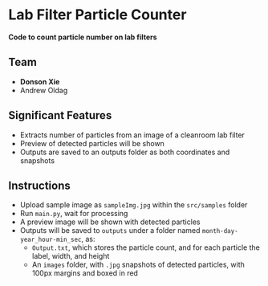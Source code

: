 # Lab Filter Particle Counter
**Code to count particle number on lab filters** 

## Team
- **Donson Xie**
- Andrew Oldag 

## Significant Features
- Extracts number of particles from an image of a cleanroom lab filter
- Preview of detected particles will be shown
- Outputs are saved to an outputs folder as both coordinates and snapshots 

## Instructions
- Upload sample image as `sampleImg.jpg` within the `src/samples` folder
- Run `main.py`, wait for processing
- A preview image will be shown with detected particles 
- Outputs will be saved to `outputs` under a folder named `month-day-year_hour-min_sec`, as:
  - `Output.txt`, which stores the particle count, and for each particle the label, width, and height
  - An `images` folder, with `.jpg` snapshots of detected particles, with 100px margins and boxed in red

